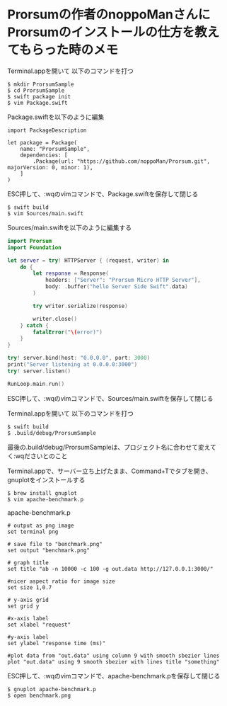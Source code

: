 # Prorsumの作者のnoppoManさんにProrsumのインストールの仕方を教えてもらった時のメモ

Terminal.appを開いて
以下のコマンドを打つ

```
$ mkdir ProrsumSample
$ cd ProrsumSample
$ swift package init
$ vim Package.swift
```

Package.swiftを以下のように編集

```
import PackageDescription

let package = Package(
    name: "ProrsumSample",
    dependencies: [
        .Package(url: "https://github.com/noppoMan/Prorsum.git", majorVersion: 0, minor: 1),
    ]
)
```

ESC押して、:wqのvimコマンドで、Package.swiftを保存して閉じる

```
$ swift build
$ vim Sources/main.swift
```
Sources/main.swiftを以下のように編集する

``` swift
import Prorsum
import Foundation

let server = try! HTTPServer { (request, writer) in
    do {
        let response = Response(
            headers: ["Server": "Prorsum Micro HTTP Server"],
            body: .buffer("hello Server Side Swift".data)
        )

        try writer.serialize(response)

        writer.close()
    } catch {
        fatalError("\(error)")
    }
}

try! server.bind(host: "0.0.0.0", port: 3000)
print("Server listening at 0.0.0.0:3000")
try! server.listen()

RunLoop.main.run()
```

ESC押して、:wqのvimコマンドで、Sources/main.swiftを保存して閉じる

Terminal.appを開いて
以下のコマンドを打つ

```
$ swift build
$ .build/debug/ProrsumSample
```

最後の.build/debug/ProrsumSampleは、プロジェクト名に合わせて変えてく:wqださいとのこと

Terminal.appで、サーバー立ち上げたまま、Command+Tでタブを開き、
gnuplotをインストールする

```
$ brew install gnuplot
$ vim apache-benchmark.p
```

apache-benchmark.p

```
# output as png image
set terminal png

# save file to "benchmark.png"
set output "benchmark.png"

# graph title
set title "ab -n 10000 -c 100 -g out.data http://127.0.0.1:3000/"

#nicer aspect ratio for image size
set size 1,0.7

# y-axis grid
set grid y

#x-axis label
set xlabel "request"

#y-axis label
set ylabel "response time (ms)"

#plot data from "out.data" using column 9 with smooth sbezier lines
plot "out.data" using 9 smooth sbezier with lines title "something"
```

ESC押して、:wqのvimコマンドで、apache-benchmark.pを保存して閉じる

```
$ gnuplot apache-benchmark.p
$ open benchmark.png
```


